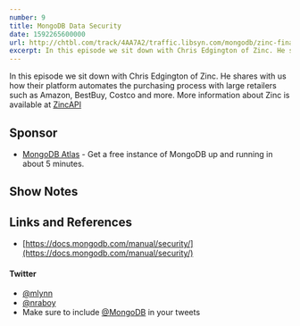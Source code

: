 ```yaml
---
number: 9
title: MongoDB Data Security
date: 1592265600000
url: http://chtbl.com/track/4AA7A2/traffic.libsyn.com/mongodb/zinc-final-no-deep-voice.mp3
excerpt: In this episode we sit down with Chris Edgington of Zinc. He shares with us how their platform automates the purchasing process with large retailers such as Amazon, BestBuy, Costco and more. More information about Zinc is available at 
---
```


In this episode we sit down with Chris Edgington of Zinc. He shares with us how their platform automates the purchasing process with large retailers such as Amazon, BestBuy, Costco and more. More information about Zinc is available at [ZincAPI](https://ZincAPI.com)


## Sponsor

* [MongoDB Atlas](https://cloud.mongodb.com) - Get a free instance of MongoDB up and running in about 5 minutes.

## Show Notes

## Links and References
* [https://docs.mongodb.com/manual/security/](https://docs.mongodb.com/manual/security/)

#### Twitter
 * [@mlynn](https://twitter.com/mlynn)
 * [@nraboy](https://twitter.com/nraboy)
 * Make sure to include [@MongoDB](https://twitter.com/MongoDB) in your tweets
